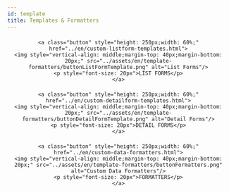 ```yaml
---
id: template
title: Templates & Formatters
---
```

<div style="text-align: center; margin-top: 20px; margin-bottom: 20px;">
  <pre><code>&lt;a class="button" style="height: 250px;width: 60%;" href="../en/custom-listform-templates.html"&gt;
&lt;img style="vertical-align: middle;margin-top: 40px;margin-bottom: 20px;" src="../assets/en/template-formatters/buttonListFormTemplate.png" alt="List Forms"/&gt;
&lt;p style="font-size: 20px"&gt;LIST FORMS&lt;/p&gt;
&lt;/a&gt;
</code></pre>
</div>

<div style="text-align: center; margin-top: 20px; margin-bottom: 20px;">
  <pre><code>&lt;a class="button" style="height: 250px;width: 60%;" href="../en/custom-detailform-templates.html"&gt;
&lt;img style="vertical-align: middle;margin-top: 40px;margin-bottom: 20px;" src="../assets/en/template-formatters/buttonDetailFormTemplate.png" alt="Detail Forms"/&gt;
&lt;p style="font-size: 20px"&gt;DETAIL FORMS&lt;/p&gt;
&lt;/a&gt;
</code></pre>
</div>

<div style="text-align: center; margin-top: 20px; margin-bottom: 20px;">
  <pre><code>&lt;a class="button" style="height: 250px;width: 60%;" href="../en/custom-data-formatters.html"&gt;
&lt;img style="vertical-align: middle;margin-top: 40px;margin-bottom: 20px;" src="../assets/en/template-formatters/buttonFormatters.png" alt="Custom Data Formatters"/&gt;
&lt;p style="font-size: 20px"&gt;FORMATTERS&lt;/p&gt;
&lt;/a&gt;
</code></pre>
</div>